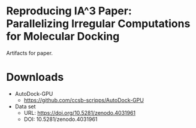 # Reproducing IA^3 Paper: Parallelizing Irregular Computations for Molecular Docking

Artifacts for paper.

# Downloads

* AutoDock-GPU
	*  https://github.com/ccsb-scripps/AutoDock-GPU
* Data set
	* URL: https://doi.org/10.5281/zenodo.4031961
	* DOI: 10.5281/zenodo.4031961


